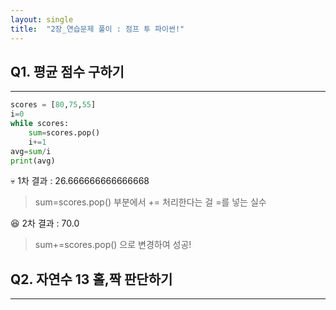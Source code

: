 ```yaml
---
layout: single
title:  "2장_연습문제 풀이 : 점프 투 파이썬!"
---
```


## Q1. 평균 점수 구하기
--------
```python
scores = [80,75,55]
i=0
while scores:
    sum=scores.pop()
    i+=1
avg=sum/i
print(avg)
```

:skull: 1차 결과 : 26.666666666666668
> sum=scores.pop() 부분에서 += 처리한다는 걸 =를 넣는 실수

:satisfied: 2차 결과 : 70.0
> sum+=scores.pop() 으로 변경하여 성공! 


## Q2. 자연수 13 홀,짝 판단하기
-----

